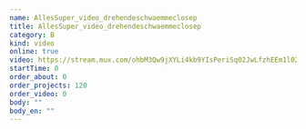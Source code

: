 ```yaml
---
name: AllesSuper_video_drehendeschwaemmeclosep
title: AllesSuper_video_drehendeschwaemmeclosep
category: B
kind: video
online: true
video: https://stream.mux.com/ohbM3Qw9jXYLi4kb9YIsPeriSq02JwLfzhEEm1l02EwFA
startTime: 0
order_about: 0
order_projects: 120
order_video: 0
body: ""
body_en: ""
---
```

